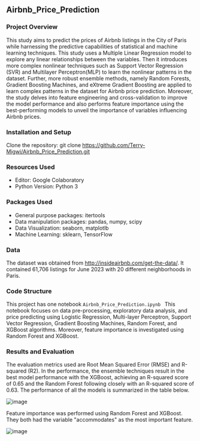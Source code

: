 ## Airbnb_Price_Prediction 

### Project Overview

This study aims to predict the prices of Airbnb listings in the City of Paris while harnessing the predictive capabilities of statistical and machine learning techniques. This study uses a Multiple Linear Regression model to explore any linear relationships between the variables. Then it introduces more complex nonlinear techniques such as Support Vector Regression (SVR) and Multilayer Perceptron(MLP) to learn the nonlinear patterns in the dataset. Further, more robust ensemble methods, namely Random Forests, Gradient Boosting Machines, and eXtreme Gradient Boosting are applied to learn complex patterns in the dataset for Airbnb price prediction. Moreover, the study delves into feature engineering and cross-validation to improve the model performance and also performs feature importance  using the best-performing models to unveil the importance of variables influencing Airbnb prices.

### Installation and Setup
Clone the repository: git clone https://github.com/Terry-Migwi/Airbnb_Price_Prediction.git

### Resources Used
* Editor: Google Colaboratory
* Python Version: Python 3

### Packages Used
* General purpose packages: itertools
* Data manipulation packages: pandas, numpy, scipy
* Data Visualization: seaborn, matplotlb
* Machine Learning: sklearn, TensorFlow

### Data
The dataset was obtained from http://insideairbnb.com/get-the-data/. It contained 61,706 listings for June 2023 with 20 different neighborhoods in Paris. 

### Code Structure
This project has one notebook ```Airbnb_Price_Prediction.ipynb ``` 
This notebook focuses on data pre-processing, exploratory data analysis, and price predicting using Logistic Regression, Multi-layer Perceptron, Support Vector Regression, Gradient Boosting Machines, Random Forest, and XGBoost algorithms. Moreover, feature importance is investigated using Random Forest and XGBoost. 

### Results and Evaluation
The evaluation metrics used are Root Mean Squared Error (RMSE) and R-squared (R2). In the performance, the ensemble techniques result in the best model performance with the XGBoost, achieving an R-squared score of 0.65 and the Random Forest following closely with an R-squared score of 0.63. The performance of all the models is summarized in the table below. 

![image](https://github.com/Terry-Migwi/Airbnb_Price_Prediction/assets/65303250/201207e1-0841-41d6-a066-5ac10451cd52)

Feature importance was performed using Random Forest and XGBoost. They both had the variable "accommodates" as the most important feature. 

![image](https://github.com/Terry-Migwi/Airbnb_Price_Prediction/assets/65303250/adb16c63-d759-4e22-a51f-fda9e96eb434)


